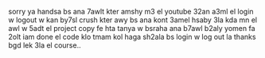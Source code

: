 sorry ya handsa bs ana 7awlt kter amshy m3 el youtube 32an a3ml el login w logout w kan by7sl crush kter awy bs ana kont 3amel hsaby 3la kda mn el awl w 5adt el project copy fe hta tanya w bsraha ana b7awl 
b2aly yomen fa 2olt iam done 
el code klo tmam kol haga sh2ala bs login w log out la 
thanks bgd lek 3la el course..
